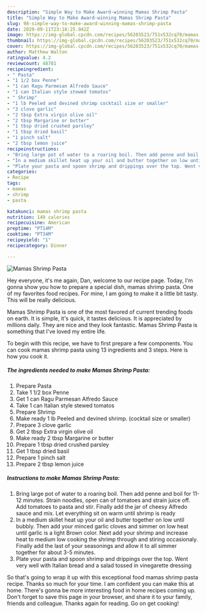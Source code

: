 ```yaml
---
description: "Simple Way to Make Award-winning Mamas Shrimp Pasta"
title: "Simple Way to Make Award-winning Mamas Shrimp Pasta"
slug: 98-simple-way-to-make-award-winning-mamas-shrimp-pasta
date: 2020-09-11T23:18:25.942Z
image: https://img-global.cpcdn.com/recipes/56203523/751x532cq70/mamas-shrimp-pasta-recipe-main-photo.jpg
thumbnail: https://img-global.cpcdn.com/recipes/56203523/751x532cq70/mamas-shrimp-pasta-recipe-main-photo.jpg
cover: https://img-global.cpcdn.com/recipes/56203523/751x532cq70/mamas-shrimp-pasta-recipe-main-photo.jpg
author: Matthew Walton
ratingvalue: 4.2
reviewcount: 48781
recipeingredient:
- " Pasta"
- "1 1/2 box Penne"
- "1 can Ragu Parmesan Alfredo Sauce"
- "1 can Italian style stewed tomatos"
- " Shrimp"
- "1 lb Peeled and devined shrimp cocktail size or smaller"
- "3 clove garlic"
- "2 tbsp Extra virgin olive oil"
- "2 tbsp Margarine or butter"
- "1 tbsp dried crushed parsley"
- "1 tbsp dried basil"
- "1 pinch salt"
- "2 tbsp lemon juice"
recipeinstructions:
- "Bring large pot of water to a roaring boil. Then add penne and boil for 11-12 minutes. Strain noodles, open can of tomatoes and strain juice off. Add tomatoes to pasta and stir. Finally add the jar of cheesy Alfredo sauce and mix. Let everything sit on warm until shrimp is ready"
- "In a medium skillet heat up your oil and butter together on low until bubbly. Then add your minced garlic cloves and simmer on low heat until garlic is a light Brown color. Next add your shrimp and increase heat to medium low cooking the shrimp through and stiring occasionaly. Finally add the last of your seasonings and allow it to all simmer together for about 3-5 minutes."
- "Plate your pasta and spoon shrimp and drippings over the top. Went very well with Italian bread and a salad tossed in vinegarette dressing"
categories:
- Recipe
tags:
- mamas
- shrimp
- pasta

katakunci: mamas shrimp pasta 
nutrition: 149 calories
recipecuisine: American
preptime: "PT14M"
cooktime: "PT34M"
recipeyield: "1"
recipecategory: Dinner

---
```



![Mamas Shrimp Pasta](https://img-global.cpcdn.com/recipes/56203523/751x532cq70/mamas-shrimp-pasta-recipe-main-photo.jpg)

Hey everyone, it's me again, Dan, welcome to our recipe page. Today, I'm gonna show you how to prepare a special dish, mamas shrimp pasta. One of my favorites food recipes. For mine, I am going to make it a little bit tasty. This will be really delicious.

Mamas Shrimp Pasta is one of the most favored of current trending foods on earth. It is simple, it's quick, it tastes delicious. It is appreciated by millions daily. They are nice and they look fantastic. Mamas Shrimp Pasta is something that I've loved my entire life.




To begin with this recipe, we have to first prepare a few components. You can cook mamas shrimp pasta using 13 ingredients and 3 steps. Here is how you cook it.

<!--inarticleads1-->

##### The ingredients needed to make Mamas Shrimp Pasta:

1. Prepare  Pasta
1. Take 1 1/2 box Penne
1. Get 1 can Ragu Parmesan Alfredo Sauce
1. Take 1 can Italian style stewed tomatos
1. Prepare  Shrimp
1. Make ready 1 lb Peeled and devined shrimp. (cocktail size or smaller)
1. Prepare 3 clove garlic
1. Get 2 tbsp Extra virgin olive oil
1. Make ready 2 tbsp Margarine or butter
1. Prepare 1 tbsp dried crushed parsley
1. Get 1 tbsp dried basil
1. Prepare 1 pinch salt
1. Prepare 2 tbsp lemon juice




<!--inarticleads2-->

##### Instructions to make Mamas Shrimp Pasta:

1. Bring large pot of water to a roaring boil. Then add penne and boil for 11-12 minutes. Strain noodles, open can of tomatoes and strain juice off. Add tomatoes to pasta and stir. Finally add the jar of cheesy Alfredo sauce and mix. Let everything sit on warm until shrimp is ready
1. In a medium skillet heat up your oil and butter together on low until bubbly. Then add your minced garlic cloves and simmer on low heat until garlic is a light Brown color. Next add your shrimp and increase heat to medium low cooking the shrimp through and stiring occasionaly. Finally add the last of your seasonings and allow it to all simmer together for about 3-5 minutes.
1. Plate your pasta and spoon shrimp and drippings over the top. Went very well with Italian bread and a salad tossed in vinegarette dressing




So that's going to wrap it up with this exceptional food mamas shrimp pasta recipe. Thanks so much for your time. I am confident you can make this at home. There's gonna be more interesting food in home recipes coming up. Don't forget to save this page in your browser, and share it to your family, friends and colleague. Thanks again for reading. Go on get cooking!
